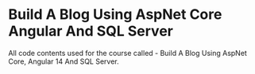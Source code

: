 


# Build A Blog Using AspNet Core Angular And SQL Server

All code contents used for the course called - Build A Blog Using AspNet Core, Angular 14 And SQL Server.
